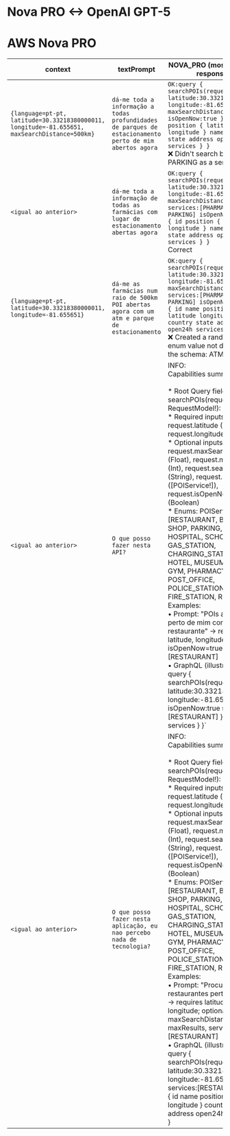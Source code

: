 # Nova PRO <-> OpenAI GPT-5

# AWS Nova PRO

| **context**                                                                                   | **textPrompt**                                                                                          | **NOVA_PRO** (most common response)                                                                                                                                                                                                                                                                                                                                                                                                                                                                                                                                                                                                                                                                                                                                                                                                                                                                                                                                              | **TUNED_NOVA_PRO**  (most common response)                                                                                                                                                                                                                                                                                                                                                                                                                                                                                                                                                                                                                                                                                                                                                                                                                                                                  |
|-----------------------------------------------------------------------------------------------|---------------------------------------------------------------------------------------------------------|----------------------------------------------------------------------------------------------------------------------------------------------------------------------------------------------------------------------------------------------------------------------------------------------------------------------------------------------------------------------------------------------------------------------------------------------------------------------------------------------------------------------------------------------------------------------------------------------------------------------------------------------------------------------------------------------------------------------------------------------------------------------------------------------------------------------------------------------------------------------------------------------------------------------------------------------------------------------------------|-------------------------------------------------------------------------------------------------------------------------------------------------------------------------------------------------------------------------------------------------------------------------------------------------------------------------------------------------------------------------------------------------------------------------------------------------------------------------------------------------------------------------------------------------------------------------------------------------------------------------------------------------------------------------------------------------------------------------------------------------------------------------------------------------------------------------------------------------------------------------------------------------------------|
| `{language=pt-pt, latitude=30.33218380000011, longitude=-81.655651, maxSearchDistance=500km}` | `dá-me toda a informação a todas profundidades de parques de estacionamento perto de mim abertos agora` | `OK:query { searchPOIs(request:{ latitude:30.33218380000011 longitude:-81.655651 maxSearchDistance:500000 isOpenNow:true }) { id position { latitude longitude } name country state address open24h services } }`<br/>:x: Didn't search by PARKING as a service                                                                                                                                                                                                                                                                                                                                                                                                                                                                                                                                                                                                                                                                                                                  | `OK:query { searchPOIs(request:{ latitude:30.3321838 longitude:-81.655651 maxSearchDistance:500000 isOpenNow:true services:[PARKING] }) { id position { latitude longitude } name country state address open24h services } }` <br/> Correct                                                                                                                                                                                                                                                                                                                                                                                                                                                                                                                                                                                                                                                                 |
| `<igual ao anterior>`                                                                         | `dá-me toda a informação de todas as farmácias com lugar de estacionamento abertas agora`               | `OK:query { searchPOIs(request:{ latitude:30.33218380000011 longitude:-81.655651 maxSearchDistance:500000 services:[PHARMACY, PARKING] isOpenNow:true }) { id position { latitude longitude } name country state address open24h services } }` <br/> Correct                                                                                                                                                                                                                                                                                                                                                                                                                                                                                                                                                                                                                                                                                                                     | `OK:query { searchPOIs(request:{ latitude:30.3321838 longitude:-81.655651 services:[PHARMACY, PARKING] isOpenNow:true }) { id position { latitude longitude } name country state address open24h services } }` <br/>:x: Didn't set maxSearchDistance                                                                                                                                                                                                                                                                                                                                                                                                                                                                                                                                                                                                                                                        |
| `{language=pt-pt, latitude=30.33218380000011, longitude=-81.655651}`                          | `dá-me as farmácias num raio de 500km POI abertas agora com um atm e parque de estacionamento`          | `OK:query { searchPOIs(request:{ latitude:30.3321838 longitude:-81.655651 maxSearchDistance:500000 services:[PHARMACY, ATM, PARKING] isOpenNow:true }) { id name position { latitude longitude } country state address open24h services } }` <br/> :x: Created a random new enum value not defined in the schema: ATM                                                                                                                                                                                                                                                                                                                                                                                                                                                                                                                                                                                                                                                            | `OK:query { searchPOIs(request:{ latitude:30.3321838 longitude:-81.655651 maxSearchDistance:500000 services:[PHARMACY, BANK, PARKING] isOpenNow:true }) { id name address services } }` <br/> Correct. Converted ATM to BANK, since according to the schema, it makes sense                                                                                                                                                                                                                                                                                                                                                                                                                                                                                                                                                                                                                                 |
| `<igual ao anterior>`                                                                         | `O que posso fazer nesta API?`                                                                          | INFO:<br/>Capabilities summary<br/><br/>* Root Query fields: searchPOIs(request: RequestModel!): [POI!]<br/>* Required inputs: request.latitude (Float!), request.longitude (Float!)<br/>* Optional inputs: request.maxSearchDistance (Float), request.maxResults (Int), request.searchQuery (String), request.services ([POIService!]), request.isOpenNow (Boolean)<br/>* Enums: POIService = [RESTAURANT, BAR, CAFE, SHOP, PARKING, HOSPITAL, SCHOOL, BANK, GAS_STATION, CHARGING_STATION, HOTEL, MUSEUM, LIBRARY, GYM, PHARMACY, POST_OFFICE, POLICE_STATION, FIRE_STATION, REST_AREA]<br/> Examples:<br/> • Prompt: \"POIs abertos perto de mim com restaurante\" → requires latitude, longitude; optional isOpenNow=true, services=[RESTAURANT]<br/> • GraphQL (illustrative): query { searchPOIs(request:{ latitude:30.3321838 longitude:-81.655651 isOpenNow:true services:[RESTAURANT] }) { id name services } }`                                                        | INFO:<br/>Capabilities summary<br/><br/>* Root Query fields: searchPOIs(request: RequestModel!): [POI!]!<br/>* Required inputs: request.latitude (Float!), request.longitude (Float!)<br/>* Optional inputs: request.maxSearchDistance (Float), request.maxResults (Int), request.searchQuery (String), request.services ([POIService!]), request.isOpenNow (Boolean)<br/>* Enums: POIService = [RESTAURANT, BAR, CAFE, SHOP, PARKING, HOSPITAL, SCHOOL, BANK, GAS_STATION, CHARGING_STATION, HOTEL, MUSEUM, LIBRARY, GYM, PHARMACY, POST_OFFICE, POLICE_STATION, FIRE_STATION, REST_AREA]<br/>  Examples:<br/>  • Prompt: "restaurantes perto de mim" → searchPOIs(request:{ latitude:30.3321838 longitude:-81.655651 services:[RESTAURANT] })<br/>  • Prompt: "postos de gasolina abertos agora" → searchPOIs(request:{ latitude:30.3321838 longitude:-81.655651 services:[GAS_STATION] isOpenNow:true }) |
| `<igual ao anterior>`                                                                         | `O que posso fazer nesta aplicação, eu nao percebo nada de tecnologia?`                                 | INFO:<br/>Capabilities summary<br/><br/>* Root Query fields: searchPOIs(request: RequestModel!): [POI!]<br/>* Required inputs: request.latitude (Float!), request.longitude (Float!)<br/>* Optional inputs: request.maxSearchDistance (Float), request.maxResults (Int), request.searchQuery (String), request.services ([POIService!]), request.isOpenNow (Boolean)<br/>* Enums: POIService = [RESTAURANT, BAR, CAFE, SHOP, PARKING, HOSPITAL, SCHOOL, BANK, GAS_STATION, CHARGING_STATION, HOTEL, MUSEUM, LIBRARY, GYM, PHARMACY, POST_OFFICE, POLICE_STATION, FIRE_STATION, REST_AREA]<br/>  Examples:<br/>  • Prompt: "Procurar restaurantes perto de mim" → requires latitude, longitude; optional maxSearchDistance, maxResults, services=[RESTAURANT]<br/>  • GraphQL (illustrative): query { searchPOIs(request:{ latitude:30.3321838 longitude:-81.655651 services:[RESTAURANT] }) { id name position { latitude longitude } country state address open24h services } } | INFO:<br/>Pode procurar locais nas proximidades com base na sua localização atual. Pode filtrar por serviços específicos (por exemplo, restaurantes, estacionamento, postos de gasolina) e ver apenas os locais que estão abertos agora. Também pode procurar um local específico pelo nome. Pode ver a distância de cada local, o seu endereço e se está aberto 24 horas por dia.                                                                                                                                                                                                                                                                                                                                                                                                                                                                                                                          |




